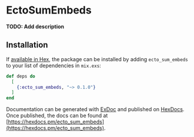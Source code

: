 # EctoSumEmbeds

**TODO: Add description**

## Installation

If [available in Hex](https://hex.pm/docs/publish), the package can be installed
by adding `ecto_sum_embeds` to your list of dependencies in `mix.exs`:

```elixir
def deps do
  [
    {:ecto_sum_embeds, "~> 0.1.0"}
  ]
end
```

Documentation can be generated with [ExDoc](https://github.com/elixir-lang/ex_doc)
and published on [HexDocs](https://hexdocs.pm). Once published, the docs can
be found at [https://hexdocs.pm/ecto_sum_embeds](https://hexdocs.pm/ecto_sum_embeds).

